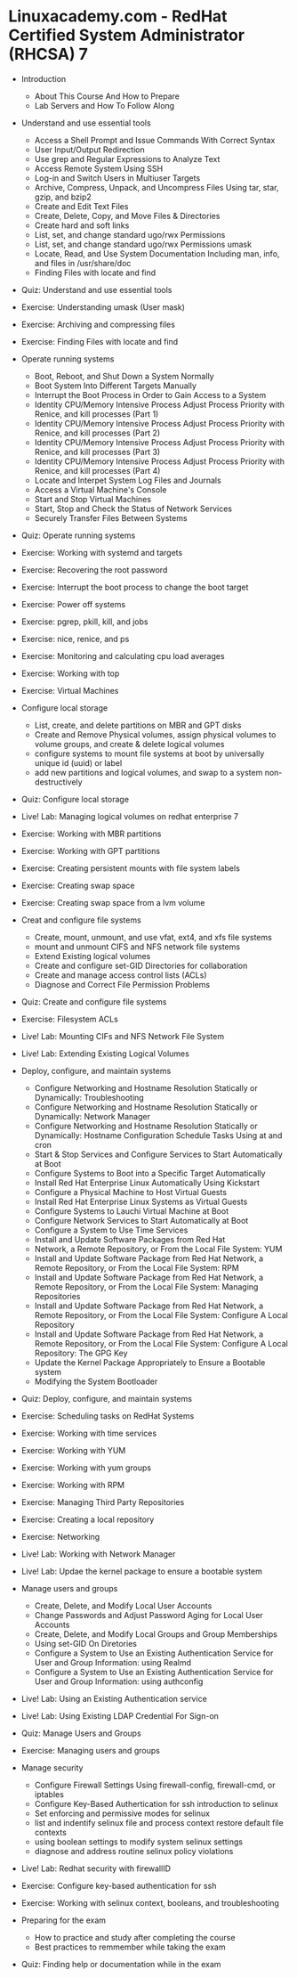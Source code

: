 Linuxacademy.com - RedHat Certified System Administrator (RHCSA) 7
==================================================================

* Introduction
  - About This Course And How to Prepare
  - Lab Servers and How To Follow Along
  
* Understand and use essential tools
  - Access a Shell Prompt and Issue Commands With Correct Syntax
  - User Input/Output Redirection
  - Use grep and Regular Expressions to Analyze Text
  - Access Remote System Using SSH
  - Log-in and Switch Users in Multiuser Targets
  - Archive, Compress, Unpack, and Uncompress Files Using tar, star, gzip, and bzip2
  - Create and Edit Text Files
  - Create, Delete, Copy, and Move Files & Directories
  - Create hard and soft links
  - List, set, and change standard ugo/rwx Permissions
  - List, set, and change standard ugo/rwx Permissions umask
  - Locate, Read, and Use System Documentation Including man, info, and files in /usr/share/doc
  - Finding Files with locate and find
  
* Quiz: Understand and use essential tools

* Exercise: Understanding umask (User mask)
* Exercise: Archiving and compressing files
* Exercise: Finding Files with locate and find

* Operate running systems
  - Boot, Reboot, and Shut Down a System Normally
  - Boot System Into Different Targets Manually
  - Interrupt the Boot Process in Order to Gain Access to a System
  - Identity CPU/Memory Intensive Process Adjust Process Priority with Renice, and kill processes (Part 1)
  - Identity CPU/Memory Intensive Process Adjust Process Priority with Renice, and kill processes (Part 2)
  - Identity CPU/Memory Intensive Process Adjust Process Priority with Renice, and kill processes (Part 3)
  - Identity CPU/Memory Intensive Process Adjust Process Priority with Renice, and kill processes (Part 4)
  - Locate and Interpet System Log Files and Journals
  - Access a Virtual Machine's Console
  - Start and Stop Virtual Machines
  - Start, Stop and Check the Status of Network Services
  - Securely Transfer Files Between Systems
  
* Quiz: Operate running systems

* Exercise: Working with systemd and targets
* Exercise: Recovering the root password
* Exercise: Interrupt the boot process to change the boot target
* Exercise: Power off systems
* Exercise: pgrep, pkill, kill, and jobs
* Exercise: nice, renice, and ps
* Exercise: Monitoring and calculating cpu load averages
* Exercise: Working with top
* Exercise: Virtual Machines

* Configure local storage
  - List, create, and delete partitions on MBR and GPT disks
  - Create and Remove Physical volumes, assign physical volumes to volume groups, and create & delete logical volumes
  - configure systems to mount file systems at boot by universally unique id (uuid) or label
  - add new partitions and logical volumes, and swap to a system non-destructively
  
* Quiz: Configure local storage

* Live! Lab: Managing logical volumes on redhat enterprise 7
* Exercise: Working with MBR partitions
* Exercise: Working with GPT partitions
* Exercise: Creating persistent mounts with file system labels
* Exercise: Creating swap space
* Exercise: Creating swap space from a lvm volume

* Creat and configure file systems
  - Create, mount, unmount, and use vfat, ext4, and xfs file systems
  - mount and unmount CIFS and NFS network file systems
  - Extend Existing logical volumes
  - Create and configure set-GID Directories for collaboration
  - Create and manage access control lists (ACLs)
  - Diagnose and Correct File Permission Problems
  
* Quiz: Create and configure file systems
* Exercise: Filesystem ACLs
* Live! Lab: Mounting CIFs and NFS Network File System
* Live! Lab: Extending Existing Logical Volumes

* Deploy, configure, and maintain systems
  - Configure Networking and Hostname Resolution Statically or Dynamically: Troubleshooting
  - Configure Networking and Hostname Resolution Statically or Dynamically: Network Manager
  - Configure Networking and Hostname Resolution Statically or Dynamically: Hostname Configuration Schedule Tasks Using at and cron
  - Start & Stop Services and Configure Services to Start Automatically at Boot
  - Configure Systems to Boot into a Specific Target Automatically
  - Install Red Hat Enterprise Linux Automatically Using Kickstart
  - Configure a Physical Machine to Host Virtual Guests
  - Install Red Hat Enterprise Linux Systems as Virtual Guests
  - Configure Systems to Lauchi Virtual Machine at Boot
  - Configure Network Services to Start Automatically at Boot
  - Configure a System to Use Time Services
  - Install and Update Software Packages from Red Hat
  - Network, a Remote Repository, or From the Local File System: YUM
  - Install and Update Software Package from Red Hat Network, a Remote Repository, or From the Local File System: RPM
  - Install and Update Software Package from Red Hat Network, a Remote Repository, or From the Local File System: Managing Repositories
  - Install and Update Software Package from Red Hat Network, a Remote Repository, or From the Local File System: Configure A Local Repository
  - Install and Update Software Package from Red Hat Network, a Remote Repository, or From the Local File System: Configure A Local Repository: The GPG Key
  - Update the Kernel Package Appropriately to Ensure a Bootable system
  - Modifying the System Bootloader
  
* Quiz: Deploy, configure, and maintain systems
* Exercise: Scheduling tasks on RedHat Systems
* Exercise: Working with time services
* Exercise: Working with YUM
* Exercise: Working with yum groups
* Exercise: Working with RPM
* Exercise: Managing Third Party Repositories
* Exercise: Creating a local repository
* Exercise: Networking
* Live! Lab: Working with Network Manager
* Live! Lab: Updae the kernel package to ensure a bootable system

* Manage users and groups
  - Create, Delete, and Modify Local User Accounts
  - Change Passwords and Adjust Password Aging for Local User Accounts
  - Create, Delete, and Modify Local Groups and Group Memberships
  - Using set-GID On Diretories
  - Configure a System to Use an Existing Authentication Service for User and Group Information: using Realmd
  - Configure a System to Use an Existing Authentication Service for User and Group Information: using authconfig
  
* Live! Lab: Using an Existing Authentication service
* Live! Lab: Using Existing LDAP Credential For Sign-on
* Quiz: Manage Users and Groups
* Exercise: Managing users and groups

* Manage security
  - Configure Firewall Settings Using firewall-config, firewall-cmd, or iptables
  - Configure Key-Based Authertication for ssh introduction to selinux
  - Set enforcing and permissive modes for selinux
  - list and indentify selinux file and process context restore default file contexts
  - using boolean settings to modify system selinux settings
  - diagnose and address routine selinux policy violations
  
* Live! Lab: Redhat security with firewallID
* Exercise: Configure key-based authentication for ssh
* Exercise: Working with selinux context, booleans, and troubleshooting

* Preparing for the exam
  - How to practice and study after completing the course
  - Best practices to remmember while taking the exam
  
* Quiz: Finding help or documentation while in the exam